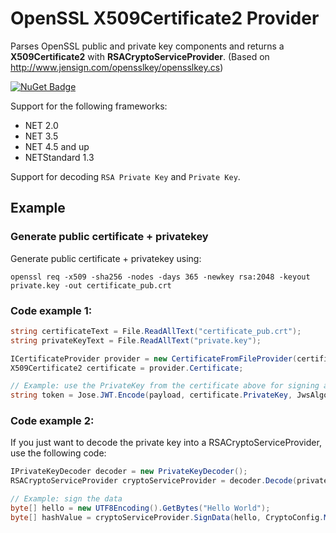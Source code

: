 # OpenSSL X509Certificate2 Provider
Parses OpenSSL public and private key components and returns a **X509Certificate2** with **RSACryptoServiceProvider**. (Based on http://www.jensign.com/opensslkey/opensslkey.cs)

[![NuGet Badge](https://buildstats.info/nuget/OpenSSL.X509Certificate2.Provider)](https://www.nuget.org/packages/OpenSSL.X509Certificate2.Provider)

Support for the following frameworks:
* NET 2.0
* NET 3.5
* NET 4.5 and up
* NETStandard 1.3

Support for decoding `RSA Private Key` and `Private Key`.

## Example

### Generate public certificate + privatekey
Generate public certificate + privatekey using:
```
openssl req -x509 -sha256 -nodes -days 365 -newkey rsa:2048 -keyout private.key -out certificate_pub.crt
```

### Code example 1:
```csharp
string certificateText = File.ReadAllText("certificate_pub.crt");
string privateKeyText = File.ReadAllText("private.key");

ICertificateProvider provider = new CertificateFromFileProvider(certificateText, privateKeyText);
X509Certificate2 certificate = provider.Certificate;

// Example: use the PrivateKey from the certificate above for signing a JWT token using Jose.Jwt:
string token = Jose.JWT.Encode(payload, certificate.PrivateKey, JwsAlgorithm.RS256);
```

### Code example 2:
If you just want to decode the private key into a RSACryptoServiceProvider, use the following code:
```csharp
IPrivateKeyDecoder decoder = new PrivateKeyDecoder();
RSACryptoServiceProvider cryptoServiceProvider = decoder.Decode(privateKeyText);

// Example: sign the data
byte[] hello = new UTF8Encoding().GetBytes("Hello World");
byte[] hashValue = cryptoServiceProvider.SignData(hello, CryptoConfig.MapNameToOID("SHA256"));
```
